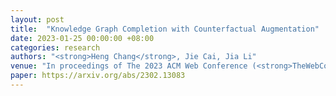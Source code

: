 ```yaml
---
layout: post
title:  "Knowledge Graph Completion with Counterfactual Augmentation"
date: 2023-01-25 00:00:00 +08:00
categories: research
authors: "<strong>Heng Chang</strong>, Jie Cai, Jia Li"
venue: "In proceedings of The 2023 ACM Web Conference (<strong>TheWebConf (WWW) </strong>)"
paper: https://arxiv.org/abs/2302.13083
---
```


